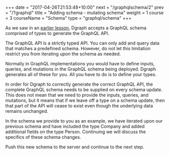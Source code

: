 +++
date = "2017-04-26T21:53:48+10:00"
next = "/graphqlschema/2"
prev = "/?graphql"
title = "Adding schema - mutating schema"
weight = 1
course = 3
courseName = "Schema"
type = "graphql/schema"
+++

As we saw in an [earlier lesson](../../graphqlintro/3/), Dgraph accepts a
GraphQL schema comprised of types to generate the GraphQL API.

The GraphQL API is a strictly typed API. You can only add and query data that
matches a predefined schema. However, do not let this limitation restrict you
from iterating upon the schema as needed.

Normally in GraphQL implementations you would have to define inputs, queries,
and mutations in the GraphQL schema being deployed. Dgraph generates all of
these for you. All you have to do is to define your types.

In order for Dgraph to correctly generate the correct GraphQL API, the complete
GraphQL schema needs to be supplied on every schema update. This does not mean
that we need to provide the inputs, queries, and mutations, but it means that if
we leave off a type on a schema update, then that part of the API will cease to
exist even though the underlying data remains unchanged.

In the schema we provide to you as an example, we have iterated upon our
previous schema and have included the type Company and added additional fields
on the type Person. Continuing we will discuss the specifics of these schema
changes.

Push this new schema to the server and continue to the next step.
